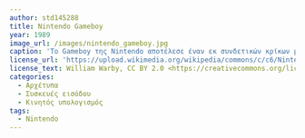 ```yaml
---
author: std145288
title: Nintendo Gameboy
year: 1989
image_url: /images/nintendo_gameboy.jpg
caption: 'Το Gameboy της Nintendo αποτέλεσε έναν εκ συνδετικών κρίκων μεταξύ χρηστών και φορητών συσκευών. Ιδιαίτερα φιλικό προς τον χρήστη και εξαιρετικά εργονομικό καθώς όλα τα πλήκτρα ελέγχου βρίσκονται στο μπροστινό πάνελ της συσκευής ενώ η ενσωματωμένη οθόνη συντελεί στην ολοκλήρωση της διάδρασης.'
license_url: 'https://upload.wikimedia.org/wikipedia/commons/c/c6/Nintendo_Gameboy.jpg'
license_text: William Warby, CC BY 2.0 <https://creativecommons.org/licenses/by/2.0>, via Wikimedia Commons
categories:
  - Αρχέτυπα 
  - Συσκευές εισόδου
  - Κινητός υπολογισμός
tags:
  - Nintendo
---
```

